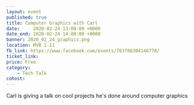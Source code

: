 ```yaml
---
layout: event
published: true
title: Computer Graphics with Carl
date:     2020-02-24 13:00:00 +0000
date_end: 2020-02-24 14:00:00 +0000 
banner: 2020_02_24_graphics.png
location: MVB 1.11
fb_link: https://www.facebook.com/events/763788304146778/
ticket_link:
price: Free
category:
    - Tech Talk
cohost: 
---
```


Carl is giving a talk on cool projects he's done around computer graphics
